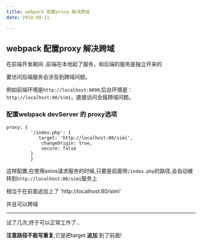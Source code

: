 ```yaml
---
title: webpack 配置proxy 解决跨域
date: 2018-09-11

---
```



## webpack 配置proxy 解决跨域

在前端开发期间 ,前端在本地起了服务，和后端的服务是独立开来的

要访问后端服务会涉及到跨域问题。

例如前端环境是`http://localhost:8090`,后台环境是：`http://localhost:80/simi`，直接访问会报跨域问题。


### 配置webpack devServer 的 proxy选项

    proxy: {
             '/index.php': {
    			target: 'http://localhost:80/simi',
                 changeOrigin: true,
                 secure: false
             }
             }

这样配置,在使用axios请求服务的时候,只要是前面带`/index.php`的路径,会自动被转到`http://localhost:80/simi`服务上

相当于在前面追加上了 'http://localhost:80/simi'

并且可以跨域

---
试了几次,终于可以正常工作了...

**注意路径不能写重复**,它是把target **追加** 到了前面!

